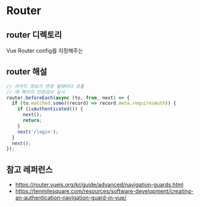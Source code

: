 # Router

## router 디렉토리

Vue Router config를 지정해주는

## router 해설

```javascript
// 라우터 정보가 변경 될때마다 호출
// 매 페이지 인증검사 실시
router.beforeEach(async (to, from, next) => {
  if (to.matched.some((record) => record.meta.requiresAuth)) {
    if (isAuthenticated()) {
      next();
      return;
    }
    next('/login');
  }
  next();
});
```

## 참고 레퍼런스

- <https://router.vuejs.org/kr/guide/advanced/navigation-guards.html>
- <https://tenmilesquare.com/resources/software-development/creating-an-authentication-navigation-guard-in-vue/>
